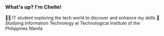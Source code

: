 ### What's up? I'm Chelle!

👩‍💻 IT student exploring the tech world to discover and enhance my skills
🏫 Studying Information Technology at Technological Institute of the Philippines Manila
